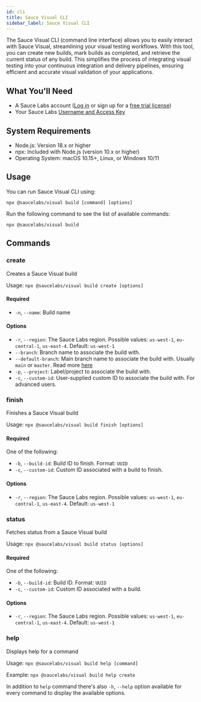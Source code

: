 ```yaml
---
id: cli
title: Sauce Visual CLI
sidebar_label: Sauce Visual CLI
---
```


The Sauce Visual CLI (command line interface) allows you to easily interact with Sauce Visual, streamlining your visual testing workflows. With this tool, you can create new builds, mark builds as completed, and retrieve the current status of any build. This simplifies the process of integrating visual testing into your continuous integration and delivery pipelines, ensuring efficient and accurate visual validation of your applications.

## What You'll Need

- A Sauce Labs account ([Log in](https://accounts.saucelabs.com/am/XUI/#login/) or sign up for a [free trial license](https://saucelabs.com/sign-up))
- Your Sauce Labs [Username and Access Key](https://app.saucelabs.com/user-settings)

## System Requirements

- Node.js: Version 18.x or higher
- npx: Included with Node.js (version 10.x or higher)
- Operating System: macOS 10.15+, Linux, or Windows 10/11

## Usage

You can run Sauce Visual CLI using:

 `npx @saucelabs/visual build [command] [options]`

Run the following command to see the list of available commands:

 `npx @saucelabs/visual build`

## Commands

### create 

Creates a Sauce Visual build

Usage: `npx @saucelabs/visual build create [options]`

#### Required

- `-n`, `--name`: Build name

#### Options

- `-r`, `--region`: The Sauce Labs region. Possible values: `us-west-1`, `eu-central-1`, `us-east-4`. Default: `us-west-1`
- `--branch`: Branch name to associate the build with.
- `--default-branch`: Main branch name to associate the build with. Usually `main` or `master`. Read more [here](https://docs.saucelabs.com/visual-testing/workflows/ci/)
- `-p`, `--project`: Label/project to associate the build with.
- `-c`, `--custom-id`: User-supplied custom ID to associate the build with. For advanced users.

### finish

Finishes a Sauce Visual build

Usage: `npx @saucelabs/visual build finish [options]`

#### Required

One of the following:

- `-b`, `--build-id`: Build ID to finish. Format: `UUID`
- `-c`, `--custom-id`: Custom ID associated with a build to finish.

#### Options
- `-r`, `--region`: The Sauce Labs region. Possible values: `us-west-1`, `eu-central-1`, `us-east-4`. Default: `us-west-1`

### status

Fetches status from a Sauce Visual build

Usage: `npx @saucelabs/visual build status [options]`

#### Required

One of the following:

- `-b`, `--build-id`: Build ID. Format: `UUID`
- `-c`, `--custom-id`: Custom ID associated with a build.

#### Options

- `-r`, `--region`: The Sauce Labs region. Possible values: `us-west-1`, `eu-central-1`, `us-east-4`. Default: `us-west-1`

### help

Displays help for a command

Usage: `npx @saucelabs/visual build help [command]`

Example: `npx @saucelabs/visual build help create`

In addition to `help` command there's also `-h`, `--help` option available for every command to display the available options.